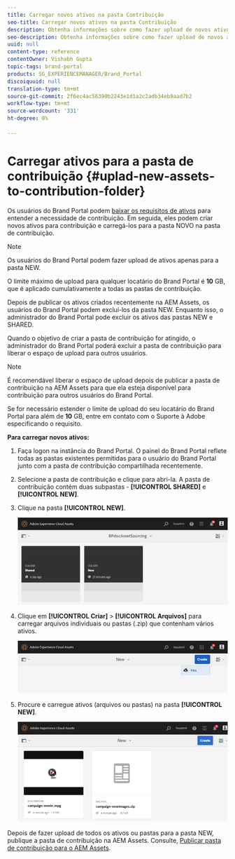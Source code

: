 ```yaml
---
title: Carregar novos ativos na pasta Contribuição
seo-title: Carregar novos ativos na pasta Contribuição
description: Obtenha informações sobre como fazer upload de novos ativos para a pasta de contribuição no Brand Portal.
seo-description: Obtenha informações sobre como fazer upload de novos ativos para a pasta de contribuição no Brand Portal.
uuid: null
content-type: reference
contentOwner: Vishabh Gupta
topic-tags: brand-portal
products: SG_EXPERIENCEMANAGER/Brand_Portal
discoiquuid: null
translation-type: tm+mt
source-git-commit: 2f6ec4ac56390b2243e1d1a2c2adb34eb9aad7b2
workflow-type: tm+mt
source-wordcount: '331'
ht-degree: 0%

---
```



# Carregar ativos para a pasta de contribuição {#uplad-new-assets-to-contribution-folder}

Os usuários do Brand Portal podem [baixar os requisitos de ativos](brand-portal-download-asset-requirements.md) para entender a necessidade de contribuição.
Em seguida, eles podem criar novos ativos para contribuição e carregá-los para a pasta NOVO na pasta de contribuição.

>[!NOTE]
>
>Os usuários do Brand Portal podem fazer upload de ativos apenas para a pasta NEW.
>
>O limite máximo de upload para qualquer locatário do Brand Portal é **10** GB, que é aplicado cumulativamente a todas as pastas de contribuição.


Depois de publicar os ativos criados recentemente na AEM Assets, os usuários do Brand Portal podem excluí-los da pasta NEW. Enquanto isso, o administrador do Brand Portal pode excluir os ativos das pastas NEW e SHARED.

Quando o objetivo de criar a pasta de contribuição for atingido, o administrador do Brand Portal poderá excluir a pasta de contribuição para liberar o espaço de upload para outros usuários.

>[!NOTE]
>
>É recomendável liberar o espaço de upload depois de publicar a pasta de contribuição na AEM Assets para que ela esteja disponível para contribuição para outros usuários do Brand Portal.
>
>Se for necessário estender o limite de upload do seu locatário do Brand Portal para além de **10** GB, entre em contato com o Suporte à Adobe especificando o requisito.


**Para carregar novos ativos:**

1. Faça logon na instância do Brand Portal.
O painel do Brand Portal reflete todas as pastas existentes permitidas para o usuário do Brand Portal junto com a pasta de contribuição compartilhada recentemente.

1. Selecione a pasta de contribuição e clique para abri-la. A pasta de contribuição contém duas subpastas - **[!UICONTROL SHARED]** e **[!UICONTROL NEW]**.

1. Clique na pasta **[!UICONTROL NEW]**.

   ![](assets/upload-new-assets1.png)

1. Clique em **[!UICONTROL Criar]** > **[!UICONTROL Arquivos]** para carregar arquivos individuais ou pastas (.zip) que contenham vários ativos.

   ![](assets/upload-new-assets2.png)

1. Procure e carregue ativos (arquivos ou pastas) na pasta **[!UICONTROL NEW]**.

   ![](assets/upload-new-assets3.png)

Depois de fazer upload de todos os ativos ou pastas para a pasta NEW, publique a pasta de contribuição na AEM Assets. Consulte, [Publicar pasta de contribuição para o AEM Assets](brand-portal-publish-contribution-folder-to-aem-assets.md).

